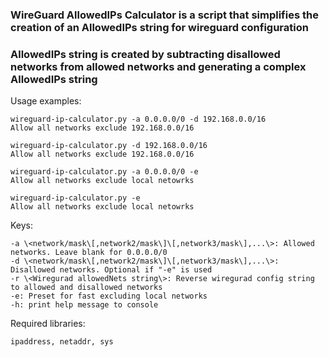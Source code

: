 ### WireGuard AllowedIPs Calculator is a script that simplifies the creation of an AllowedIPs string for wireguard configuration
### AllowedIPs string is created by subtracting disallowed networks from allowed networks and generating a complex AllowedIPs string

Usage examples: 
	
	wireguard-ip-calculator.py -a 0.0.0.0/0 -d 192.168.0.0/16
	Allow all networks exclude 192.168.0.0/16

	wireguard-ip-calculator.py -d 192.168.0.0/16
	Allow all networks exclude 192.168.0.0/16

	wireguard-ip-calculator.py -a 0.0.0.0/0 -e
	Allow all networks exclude local netowrks

	wireguard-ip-calculator.py -e
	Allow all networks exclude local netowrks

Keys: 

	-a \<network/mask\[,network2/mask\]\[,network3/mask\],...\>: Allowed networks. Leave blank for 0.0.0.0/0
	-d \<network/mask\[,network2/mask\]\[,network3/mask\],...\>: Disallowed networks. Optional if "-e" is used
	-r \<Wiregurad allowedNets string\>: Reverse wiregurad config string to allowed and disallowed networks
	-e: Preset for fast excluding local networks
	-h: print help message to console

Required libraries: 

	ipaddress, netaddr, sys

